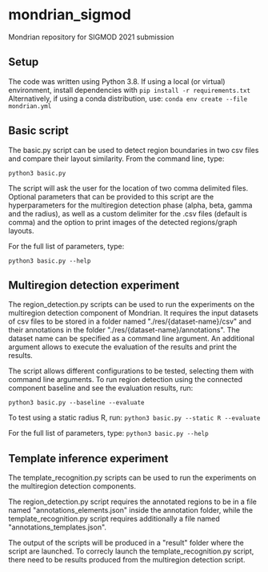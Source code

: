 # mondrian_sigmod
Mondrian repository for SIGMOD 2021 submission

## Setup

The code was written using Python 3.8.
If using a local (or virtual) environment, install dependencies with
`pip install -r requirements.txt`
Alternatively, if using a conda distribution, use:
`conda env create --file mondrian.yml`

## Basic script
The basic.py script can be used to detect region boundaries in two csv files and compare their layout similarity.
From the command line, type:

`python3 basic.py`

The script will ask the user for the location of two comma delimited files.
Optional parameters that can be provided to this script are the hyperparameters for the multiregion detection phase (alpha, beta, gamma and the radius), as well as a custom delimiter for the .csv files (default is comma) and the option to print images of the detected regions/graph layouts.

For the full list of parameters, type:

`python3 basic.py --help`

## Multiregion detection experiment

The region_detection.py scripts can be used to run the experiments on the multiregion detection component of Mondrian.
It requires the input datasets of csv files to be stored in a folder named "./res/{dataset-name}/csv" and their annotations in the folder "./res/{dataset-name}/annotations".
The dataset name can be specified as a command line argument.
An additional argument allows to execute the evaluation of the results and print the results.

The script allows different configurations to be tested, selecting them with command line arguments.
To run region detection using the connected component baseline and see the evaluation results, run:

`python3 basic.py --baseline --evaluate`

To test using a static radius R, run:
`python3 basic.py --static R --evaluate`


For the full list of parameters, type:
`python3 basic.py --help`

## Template inference experiment
The template_recognition.py scripts can be used to run the experiments on the multiregion detection components.

The region_detection.py script requires the annotated regions to be in a file named "annotations_elements.json" inside the annotation folder, while the template_recognition.py script requires additionally a file named "annotations_templates.json".

The output of the scripts will be produced in a "result" folder where the script are launched.
To correcly launch the template_recognition.py script, there need to be results produced from the multiregion detection script.

